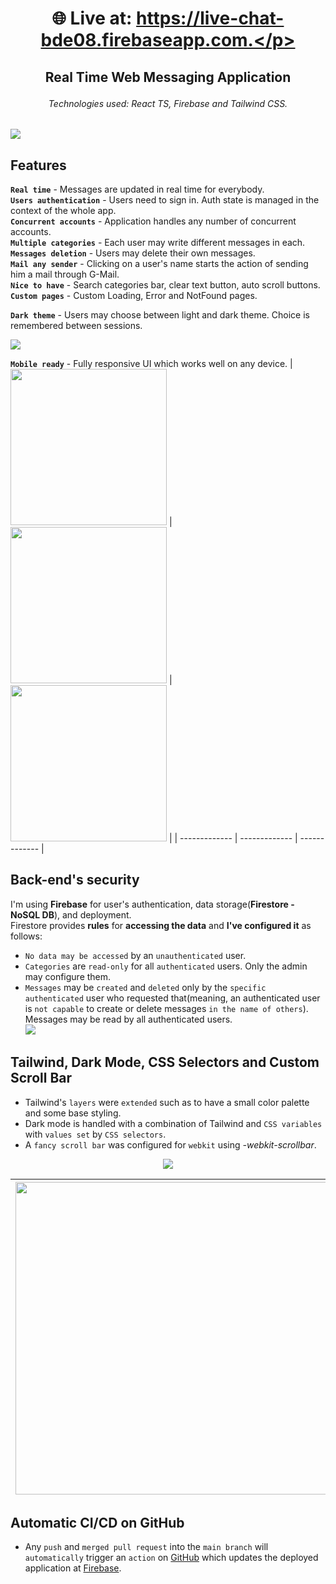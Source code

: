 # <p align="center">🌐 Live at: https://live-chat-bde08.firebaseapp.com.</p>  
## <p align="center">Real Time Web Messaging Application</p>
###### <p align="center">Technologies used: React TS, Firebase and Tailwind CSS.</p>
![](https://user-images.githubusercontent.com/56603839/222463742-902ebdb5-1f0e-4550-a67b-4d9fee5bbd27.png)

## Features
__`Real time`__ - Messages are updated in real time for everybody.  
__`Users authentication`__ - Users need to sign in. Auth state is managed in the context of the whole app.  
__`Concurrent accounts`__ - Application handles any number of concurrent accounts.  
__`Multiple categories`__ - Each user may write different messages in each.  
__`Messages deletion`__ - Users may delete their own messages.  
__`Mail any sender`__ - Clicking on a user's name starts the action of sending him a mail through G-Mail.  
__`Nice to have`__ - Search categories bar, clear text button, auto scroll buttons.  
__`Custom pages`__ - Custom Loading, Error and NotFound pages.  

__`Dark theme`__ - Users may choose between light and dark theme. Choice is remembered between sessions. 
<p><img src="https://user-images.githubusercontent.com/56603839/222463807-e6f018c3-8a91-4d85-9731-82c8d562848a.png"></p>

__`Mobile ready`__ - Fully responsive UI which works well on any device.
| <img src="https://user-images.githubusercontent.com/56603839/222474049-9ba21d08-9007-4266-84d9-91e1deae30a6.jpg" width="250"> | <img src="https://user-images.githubusercontent.com/56603839/222473022-4018923b-b12e-474c-ae3b-0809898599c3.jpg" width="250"> | <img src="https://user-images.githubusercontent.com/56603839/222473029-5a3529d4-a4c4-428f-bdd1-8ff85a772fab.jpg" width="250"> |
| ------------- | ------------- | ------------- |

## Back-end's security
I'm using __Firebase__ for user's authentication, data storage(__Firestore - NoSQL DB__), and deployment.  
Firestore provides __rules__ for __accessing the data__ and __I've configured it__ as follows:
* `No data may be accessed` by an `unauthenticated` user.  
* `Categories` are `read-only` for all `authenticated` users. Only the admin may configure them.  
* `Messages` may be `created` and `deleted` only by the `specific authenticated` user who requested that(meaning, an authenticated user is `not capable` to create or delete messages `in the name of others`). Messages may be read by all authenticated users.  
![](https://user-images.githubusercontent.com/56603839/222740461-be504505-2039-4a9b-8c7c-990ff2807258.png)

## Tailwind, Dark Mode, CSS Selectors and Custom Scroll Bar
* Tailwind's `layers` were `extended` such as to have a small color palette and some base styling.  
* Dark mode is handled with a combination of Tailwind and `CSS variables` with `values set` by `CSS selectors`.  
* A `fancy scroll bar` was configured for `webkit` using _-webkit-scrollbar_.
<p align="center"><img src="https://user-images.githubusercontent.com/56603839/222751672-6e80fed7-1137-4bd9-a0a1-3386423b80c1.png"></p>

| <img src="https://user-images.githubusercontent.com/56603839/222753815-dd44bdcf-2413-422c-9e44-17b8981e2621.png" width="500"> | <img src="https://user-images.githubusercontent.com/56603839/222753867-43710cd4-49ae-4954-b71d-059b1707ea71.png" width="500"> |
| ------------- | ------------- |  

## Automatic CI/CD on GitHub
* Any `push` and `merged pull request` into the `main branch` will `automatically` trigger an `action` on [GitHub](https://github.com/DanutGavrus/Real-Time-Web-Messaging-using-React-TS-Firebase-and-Tailwind-CSS/actions/workflows/firebase-hosting-merge.yml) which updates the deployed application at [Firebase](https://github.com/DanutGavrus/Real-Time-Web-Messaging-using-React-TS-Firebase-and-Tailwind-CSS/blob/main/.github/workflows/firebase-hosting-merge.yml).
